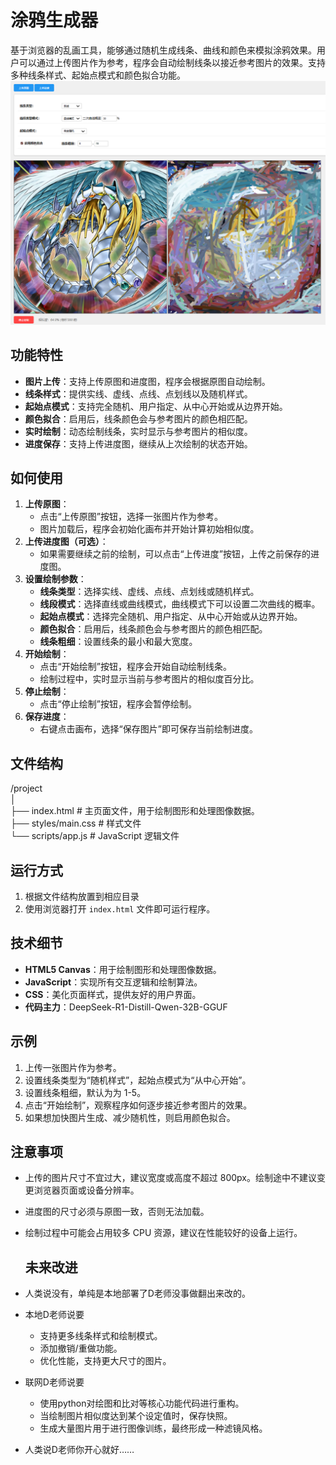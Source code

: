 ﻿# 涂鸦生成器

基于浏览器的乱画工具，能够通过随机生成线条、曲线和颜色来模拟涂鸦效果。用户可以通过上传图片作为参考，程序会自动绘制线条以接近参考图片的效果。支持多种线条样式、起始点模式和颜色拟合功能。
![页面示例图片](https://github.com/Veryjius/GraffitiCreater/blob/master/Running.png)

## 功能特性

- **图片上传**：支持上传原图和进度图，程序会根据原图自动绘制。
- **线条样式**：提供实线、虚线、点线、点划线以及随机样式。
- **起始点模式**：支持完全随机、用户指定、从中心开始或从边界开始。
- **颜色拟合**：启用后，线条颜色会与参考图片的颜色相匹配。
- **实时绘制**：动态绘制线条，实时显示与参考图片的相似度。
- **进度保存**：支持上传进度图，继续从上次绘制的状态开始。

## 如何使用

1. **上传原图**：
   - 点击“上传原图”按钮，选择一张图片作为参考。
   - 图片加载后，程序会初始化画布并开始计算初始相似度。
2. **上传进度图（可选）**：
   - 如果需要继续之前的绘制，可以点击“上传进度”按钮，上传之前保存的进度图。
3. **设置绘制参数**：
   - **线条类型**：选择实线、虚线、点线、点划线或随机样式。
   - **线段模式**：选择直线或曲线模式，曲线模式下可以设置二次曲线的概率。
   - **起始点模式**：选择完全随机、用户指定、从中心开始或从边界开始。
   - **颜色拟合**：启用后，线条颜色会与参考图片的颜色相匹配。
   - **线条粗细**：设置线条的最小和最大宽度。
4. **开始绘制**：
   - 点击“开始绘制”按钮，程序会开始自动绘制线条。
   - 绘制过程中，实时显示当前与参考图片的相似度百分比。
5. **停止绘制**：
   - 点击“停止绘制”按钮，程序会暂停绘制。
6. **保存进度**：
   - 右键点击画布，选择“保存图片”即可保存当前绘制进度。

## 文件结构

/project  
  │  
  ├── index.html # 主页面文件，用于绘制图形和处理图像数据。  
  ├── styles/main.css # 样式文件  
  └── scripts/app.js # JavaScript 逻辑文件  

## 运行方式

1. 根据文件结构放置到相应目录
2. 使用浏览器打开 `index.html` 文件即可运行程序。

## 技术细节

- **HTML5 Canvas**：用于绘制图形和处理图像数据。
- **JavaScript**：实现所有交互逻辑和绘制算法。
- **CSS**：美化页面样式，提供友好的用户界面。
- **代码主力**：DeepSeek-R1-Distill-Qwen-32B-GGUF

## 示例

1. 上传一张图片作为参考。
2. 设置线条类型为“随机样式”，起始点模式为“从中心开始”。
3. 设置线条粗细，默认为为 1-5。
4. 点击“开始绘制”，观察程序如何逐步接近参考图片的效果。
5. 如果想加快图片生成、减少随机性，则启用颜色拟合。

## 注意事项

- 上传的图片尺寸不宜过大，建议宽度或高度不超过 800px。绘制途中不建议变更浏览器页面或设备分辨率。
- 进度图的尺寸必须与原图一致，否则无法加载。
- 绘制过程中可能会占用较多 CPU 资源，建议在性能较好的设备上运行。

  ## 未来改进

- 人类说没有，单纯是本地部署了D老师没事做翻出来改的。
- 本地D老师说要
  - 支持更多线条样式和绘制模式。
  - 添加撤销/重做功能。
  - 优化性能，支持更大尺寸的图片。
- 联网D老师说要
  - 使用python对绘图和比对等核心功能代码进行重构。
  - 当绘制图片相似度达到某个设定值时，保存快照。
  - 生成大量图片用于进行图像训练，最终形成一种滤镜风格。
- 人类说D老师你开心就好……
